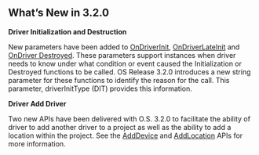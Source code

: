 
## What’s New in 3.2.0

**Driver Initialization and Destruction**

New parameters have been added to [OnDriverInit][1], [OnDriverLateInit][2] and [OnDriver Destroyed][3]. These parameters support instances when driver needs to know under what condition or event caused the Initialization or Destroyed functions to be called. OS Release 3.2.0 introduces a new string parameter for these functions to identify the reason for the call. This parameter, driverInitType (DIT) provides this information.

**Driver Add Driver**

Two new APIs have been delivered with O.S. 3.2.0 to facilitate the ability of driver to add another driver to a project as well as the ability to add a location within the project. See the [AddDevice][4] and [AddLocation][5] APIs for more information.

[1]:	https://snap-one.github.io/docs-driverworks-api/#miscellaneous-interface-ondriverinit
[2]:	https://snap-one.github.io/docs-driverworks-api/#miscellaneous-interface-ondriverlateinit
[3]:	https://snap-one.github.io/docs-driverworks-api/#miscellaneous-interface-ondriverdestroyed
[4]:	https://snap-one.github.io/docs-driverworks-api/#helper-interface-adddevice
[5]:	https://snap-one.github.io/docs-driverworks-api/#helper-interface-addlocation